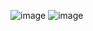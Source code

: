 ![image](https://github.com/user-attachments/assets/e3537560-9d78-470a-be25-d6fa1ae37f2d)
![image](https://github.com/user-attachments/assets/19a6257b-d928-47c2-bd45-7be780bcb6f4)
